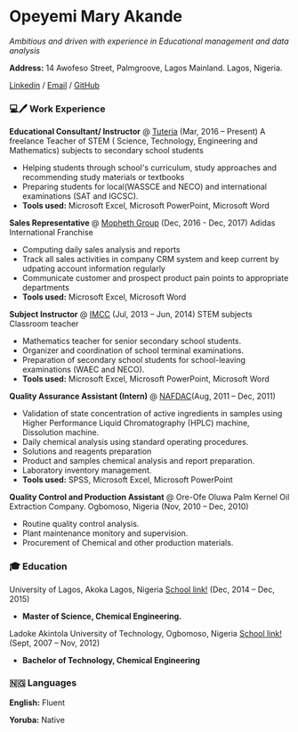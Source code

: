 # Opeyemi Mary Akande

*Ambitious and driven with experience in Educational management and data analysis*

**Address:**
14 Awofeso Street, Palmgroove, Lagos Mainland. Lagos, Nigeria.

[Linkedin](https://www.linkedin.com/in/opeyemiakande) / <a href="mailto:akande.om@gmail.com">Email</a> / [GitHub](https://github.com/Akandeopeyemi)

### 💻🖊️ Work Experience

**Educational Consultant/ Instructor** @ [Tuteria](https://www.tuteria.com/s/hometutors?gclid=CjwKCAiAgJWABhArEiwAmNVTB8GHjyxN3Vcb46zSGUd0EZ5m4H3Olwt-D9vKG5DKUmIBxjichlrxYhoCPEwQAvD_BwE) (Mar, 2016 – Present)
A freelance Teacher of STEM ( Science, Technology, Engineering and 
Mathematics) subjects to secondary school students
- Helping students through school's curriculum, study approaches and recommending study materials or textbooks
- Preparing students for local(WASSCE and NECO) and international examinations (SAT and IGCSC).
- **Tools used:** Microsoft Excel, Microsoft PowerPoint, Microsoft Word


**Sales Representative** @ [Mopheth Group](http://www.mophethgroup.com/) (Dec, 2016 - Dec, 2017) Adidas International Franchise 
- Computing daily sales analysis and reports
- Track all sales activities in company CRM system and keep current by udpating account information regularly
- Communicate customer and prospect product pain points to appropriate departments
- **Tools used:** Microsoft Excel, Microsoft Word

**Subject Instructor** @ [IMCC](https://www.nappsng.org/schools/13693/) (Jul, 2013 – Jun, 2014) STEM subjects Classroom teacher
- Mathematics teacher for senior secondary school students.
- Organizer and coordination of school terminal examinations.
- Preparation of secondary school students for school-leaving examinations (WAEC and 
NECO).
- **Tools used:** Microsoft Excel, Microsoft PowerPoint, Microsoft Word

**Quality Assurance Assistant (Intern)** @ [NAFDAC](https://www.nafdac.gov.ng/)(Aug, 2011 – Dec, 2011)
- Validation of state concentration of active ingredients in samples using Higher Performance Liquid Chromatography (HPLC) machine, Dissolution machine.
- Daily chemical analysis using standard operating procedures.
- Solutions and reagents preparation
- Product and samples chemical analysis and report preparation.
- Laboratory inventory management.
- **Tools used:** SPSS, Microsoft Excel, Microsoft PowerPoint

**Quality Control and Production Assistant** @ Ore-Ofe Oluwa Palm Kernel Oil Extraction Company. Ogbomoso, Nigeria (Nov, 2010 – Dec, 2010)
- Routine quality control analysis.
- Plant maintenance monitory and supervision.
- Procurement of Chemical and other production materials.

### 🎓 Education

University of Lagos, Akoka Lagos, Nigeria [School link!](http://spgs.unilag.edu.ng/) (Dec, 2014 – Dec, 2015)

- **Master of Science, Chemical Engineering.**

Ladoke Akintola University of Technology, Ogbomoso, Nigeria [School link!](https://www.lautech.edu.ng/) (Sept, 2007 – Nov, 2012)

- **Bachelor of Technology, Chemical Engineering**

### 🇳🇬 Languages

**English:** Fluent

**Yoruba:** Native
